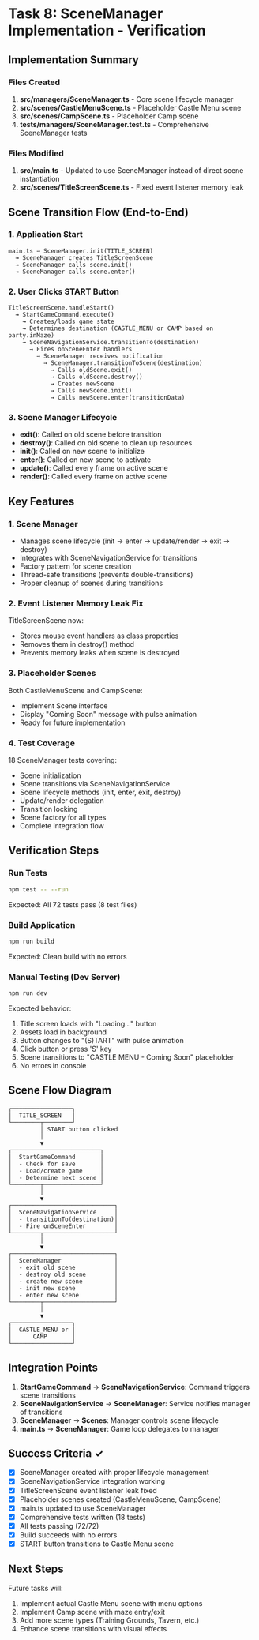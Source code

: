 # Task 8: SceneManager Implementation - Verification

## Implementation Summary

### Files Created
1. **src/managers/SceneManager.ts** - Core scene lifecycle manager
2. **src/scenes/CastleMenuScene.ts** - Placeholder Castle Menu scene
3. **src/scenes/CampScene.ts** - Placeholder Camp scene
4. **tests/managers/SceneManager.test.ts** - Comprehensive SceneManager tests

### Files Modified
1. **src/main.ts** - Updated to use SceneManager instead of direct scene instantiation
2. **src/scenes/TitleScreenScene.ts** - Fixed event listener memory leak

## Scene Transition Flow (End-to-End)

### 1. Application Start
```
main.ts → SceneManager.init(TITLE_SCREEN)
  → SceneManager creates TitleScreenScene
  → SceneManager calls scene.init()
  → SceneManager calls scene.enter()
```

### 2. User Clicks START Button
```
TitleScreenScene.handleStart()
  → StartGameCommand.execute()
    → Creates/loads game state
    → Determines destination (CASTLE_MENU or CAMP based on party.inMaze)
    → SceneNavigationService.transitionTo(destination)
      → Fires onSceneEnter handlers
        → SceneManager receives notification
          → SceneManager.transitionToScene(destination)
            → Calls oldScene.exit()
            → Calls oldScene.destroy()
            → Creates newScene
            → Calls newScene.init()
            → Calls newScene.enter(transitionData)
```

### 3. Scene Manager Lifecycle
- **exit()**: Called on old scene before transition
- **destroy()**: Called on old scene to clean up resources
- **init()**: Called on new scene to initialize
- **enter()**: Called on new scene to activate
- **update()**: Called every frame on active scene
- **render()**: Called every frame on active scene

## Key Features

### 1. Scene Manager
- Manages scene lifecycle (init → enter → update/render → exit → destroy)
- Integrates with SceneNavigationService for transitions
- Factory pattern for scene creation
- Thread-safe transitions (prevents double-transitions)
- Proper cleanup of scenes during transitions

### 2. Event Listener Memory Leak Fix
TitleScreenScene now:
- Stores mouse event handlers as class properties
- Removes them in destroy() method
- Prevents memory leaks when scene is destroyed

### 3. Placeholder Scenes
Both CastleMenuScene and CampScene:
- Implement Scene interface
- Display "Coming Soon" message with pulse animation
- Ready for future implementation

### 4. Test Coverage
18 SceneManager tests covering:
- Scene initialization
- Scene transitions via SceneNavigationService
- Scene lifecycle methods (init, enter, exit, destroy)
- Update/render delegation
- Transition locking
- Scene factory for all types
- Complete integration flow

## Verification Steps

### Run Tests
```bash
npm test -- --run
```
Expected: All 72 tests pass (8 test files)

### Build Application
```bash
npm run build
```
Expected: Clean build with no errors

### Manual Testing (Dev Server)
```bash
npm run dev
```

Expected behavior:
1. Title screen loads with "Loading..." button
2. Assets load in background
3. Button changes to "(S)TART" with pulse animation
4. Click button or press 'S' key
5. Scene transitions to "CASTLE MENU - Coming Soon" placeholder
6. No errors in console

## Scene Flow Diagram

```
┌─────────────────┐
│  TITLE_SCREEN   │
└────────┬────────┘
         │ START button clicked
         │
         ▼
┌─────────────────────────┐
│  StartGameCommand       │
│  - Check for save       │
│  - Load/create game     │
│  - Determine next scene │
└────────┬────────────────┘
         │
         ▼
┌─────────────────────────────┐
│  SceneNavigationService     │
│  - transitionTo(destination)│
│  - Fire onSceneEnter        │
└────────┬────────────────────┘
         │
         ▼
┌─────────────────────────────┐
│  SceneManager               │
│  - exit old scene           │
│  - destroy old scene        │
│  - create new scene         │
│  - init new scene           │
│  - enter new scene          │
└────────┬────────────────────┘
         │
         ▼
┌─────────────────┐
│  CASTLE_MENU or │
│      CAMP       │
└─────────────────┘
```

## Integration Points

1. **StartGameCommand** → **SceneNavigationService**: Command triggers scene transitions
2. **SceneNavigationService** → **SceneManager**: Service notifies manager of transitions
3. **SceneManager** → **Scenes**: Manager controls scene lifecycle
4. **main.ts** → **SceneManager**: Game loop delegates to manager

## Success Criteria ✓

- [x] SceneManager created with proper lifecycle management
- [x] SceneNavigationService integration working
- [x] TitleScreenScene event listener leak fixed
- [x] Placeholder scenes created (CastleMenuScene, CampScene)
- [x] main.ts updated to use SceneManager
- [x] Comprehensive tests written (18 tests)
- [x] All tests passing (72/72)
- [x] Build succeeds with no errors
- [x] START button transitions to Castle Menu scene

## Next Steps

Future tasks will:
1. Implement actual Castle Menu scene with menu options
2. Implement Camp scene with maze entry/exit
3. Add more scene types (Training Grounds, Tavern, etc.)
4. Enhance scene transitions with visual effects
